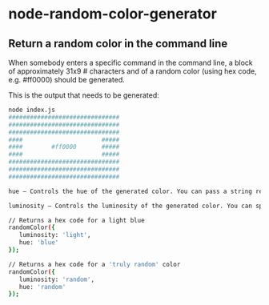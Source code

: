 # node-random-color-generator

## Return a random color in the command line
When somebody enters a specific command in the command line, a block of approximately 31x9 # characters and of a random color (using hex code, e.g. #ff0000) should be generated. 

This is the output that needs to be generated:
```bash
node index.js
###############################
###############################
###############################
####                      #####
####        #ff0000       #####
####                      #####
###############################
###############################
###############################
```

```bash
hue – Controls the hue of the generated color. You can pass a string representing a color name: red, orange, yellow, green, blue, purple, pink and monochrome are currently supported. If you pass a hexidecimal color string such as #00FFFF, randomColor will extract its hue value and use that to generate colors.

luminosity – Controls the luminosity of the generated color. You can specify a string containing bright, light or dark.
```
```bash
// Returns a hex code for a light blue
randomColor({
   luminosity: 'light',
   hue: 'blue'
});
```
```bash
// Returns a hex code for a 'truly random' color
randomColor({
   luminosity: 'random',
   hue: 'random'
});
```


